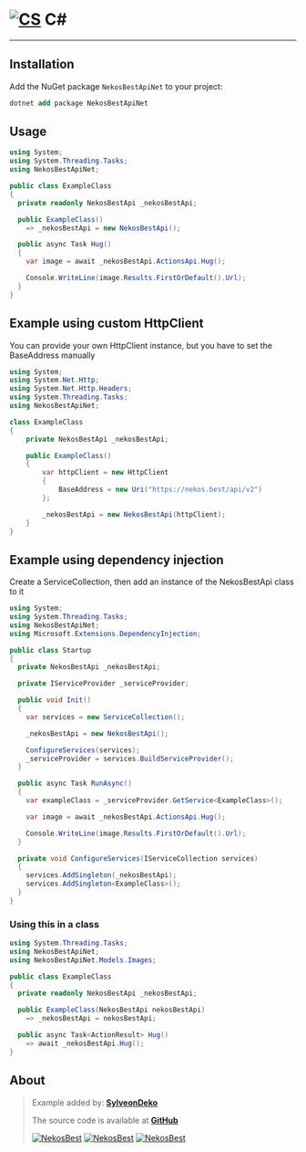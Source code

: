 # [![CS](https://cdn.discordapp.com/emojis/972378383147208744.webp?size=32&quality=lossless)](https://nekos.best/discord?ref=docs) C\#

---

## Installation

Add the NuGet package `NekosBestApiNet` to your project:

```ps
dotnet add package NekosBestApiNet
```

## Usage

```cs
using System;
using System.Threading.Tasks;
using NekosBestApiNet;

public class ExampleClass
{
  private readonly NekosBestApi _nekosBestApi;

  public ExampleClass() 
    => _nekosBestApi = new NekosBestApi();

  public async Task Hug() 
  {
    var image = await _nekosBestApi.ActionsApi.Hug();

    Console.WriteLine(image.Results.FirstOrDefault().Url);
  }
}
```

## Example using custom HttpClient

You can provide your own HttpClient instance, but you have to set the BaseAddress manually

```cs
using System;
using System.Net.Http;
using System.Net.Http.Headers;
using System.Threading.Tasks;
using NekosBestApiNet;

class ExampleClass
{
    private NekosBestApi _nekosBestApi;

    public ExampleClass()
    {
        var httpClient = new HttpClient
        {
            BaseAddress = new Uri("https://nekos.best/api/v2")
        };

        _nekosBestApi = new NekosBestApi(httpClient);
    }
}
```

## Example using dependency injection

Create a ServiceCollection, then add an instance of the NekosBestApi class to it

```cs
using System;
using System.Threading.Tasks;
using NekosBestApiNet;
using Microsoft.Extensions.DependencyInjection;

public class Startup 
{
  private NekosBestApi _nekosBestApi;

  private IServiceProvider _serviceProvider;

  public void Init() 
  {
    var services = new ServiceCollection();

    _nekosBestApi = new NekosBestApi();

    ConfigureServices(services);
    _serviceProvider = services.BuildServiceProvider();
  }

  public async Task RunAsync() 
  {
    var exampleClass = _serviceProvider.GetService<ExampleClass>();

    var image = await _nekosBestApi.ActionsApi.Hug();

    Console.WriteLine(image.Results.FirstOrDefault().Url);
  }

  private void ConfigureServices(IServiceCollection services) 
  {
    services.AddSingleton(_nekosBestApi);
    services.AddSingleton<ExampleClass>();
  }
}
```

### Using this in a class

```cs
using System.Threading.Tasks;
using NekosBestApiNet;
using NekosBestApiNet.Models.Images;

public class ExampleClass 
{
  private readonly NekosBestApi _nekosBestApi;

  public ExampleClass(NekosBestApi nekosBestApi) 
    => _nekosBestApi = nekosBestApi;

  public async Task<ActionResult> Hug()
    => await _nekosBestApi.Hug();
}
```

## About

> Example added by: [**SylveonDeko**](https://github.com/SylveonDeko)
>
> The source code is available at [**GitHub**](https://github.com/Sylveon76/Nekos.Best-API)
>
> [![NekosBest](https://img.shields.io/nuget/v/NekosBestApiNet?color=white&logo=nuget&style=flat-square)](https://www.nuget.org/packages/NekosBestApiNet/) [![NekosBest](https://img.shields.io/nuget/dt/NekosBestApiNet?color=white&logo=nuget&style=flat-square)](https://www.nuget.org/packages/NekosBestApiNet/) [![NekosBest](https://img.shields.io/github/stars/Sylveon76/Nekos.Best-API?color=yellow&label=Stars&logo=github&style=flat-square)](https://github.com/Sylveon76/Nekos.Best-API)
